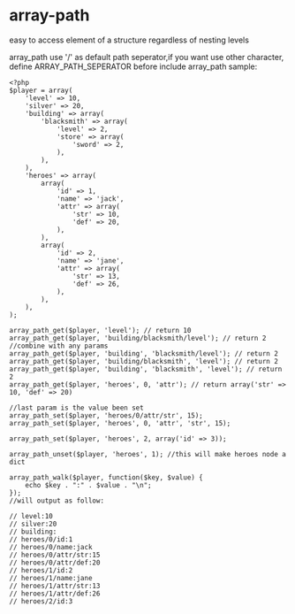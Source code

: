 array-path
==========

easy to access element of a structure regardless of nesting levels

array_path use '/' as default path seperator,if you want use other character,
define ARRAY_PATH_SEPERATOR before include array_path
sample:

    <?php
    $player = array(
        'level' => 10,
        'silver' => 20,
        'building' => array(
            'blacksmith' => array(
                'level' => 2,
                'store' => array(
                    'sword' => 2,
                ),
            ),
        ),
        'heroes' => array(
            array(
                'id' => 1,
                'name' => 'jack',
                'attr' => array(
                    'str' => 10,
                    'def' => 20,
                ),
            ),
            array(
                'id' => 2,
                'name' => 'jane',
                'attr' => array(
                    'str' => 13,
                    'def' => 26,
                ),
            ),
        ),
    );

    array_path_get($player, 'level'); // return 10
    array_path_get($player, 'building/blacksmith/level'); // return 2
    //combine with any params
    array_path_get($player, 'building', 'blacksmith/level'); // return 2
    array_path_get($player, 'building/blacksmith', 'level'); // return 2
    array_path_get($player, 'building', 'blacksmith', 'level'); // return 2
    array_path_get($player, 'heroes', 0, 'attr'); // return array('str' => 10, 'def' => 20)

    //last param is the value been set
    array_path_set($player, 'heroes/0/attr/str', 15);
    array_path_set($player, 'heroes', 0, 'attr', 'str', 15);

    array_path_set($player, 'heroes', 2, array('id' => 3));

    array_path_unset($player, 'heroes', 1); //this will make heroes node a dict

    array_path_walk($player, function($key, $value) {
        echo $key . ":" . $value . "\n";
    });
    //will output as follow:
    
    // level:10
    // silver:20
    // building:
    // heroes/0/id:1
    // heroes/0/name:jack
    // heroes/0/attr/str:15
    // heroes/0/attr/def:20
    // heroes/1/id:2
    // heroes/1/name:jane
    // heroes/1/attr/str:13
    // heroes/1/attr/def:26
    // heroes/2/id:3